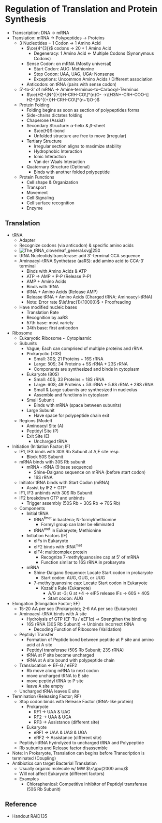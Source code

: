 # Regulation of Translation and Protein Synthesis

* Transcription: DNA → mRNA
* Translation: mRNA → Polypeptides → Proteins
  * 3 Nucleotides = 1 Codon → 1 Amino Acid
    * $\ce{4^{3}}$ codons → $20+1$ Amino Acid
      * Degeneracy: 1 Amino Acid ← Multiple Codons (Synonymous Codons)
    * Sense Codon: on mRNA (Mostly universal)
      * Start Codon: AUG: Methionine
      * Stop Codon: UAA, UAG, UGA: Nonsense
      * Exceptions: Uncommon Amino Acids / Different association
    * Anticodon: on tRNA (pairs with sense codon)
  * 5'-to-3' of mRNA → Amine-terminus–to–Carboxyl-Terminus
    * $\ce{H2-\[N^{(+)}H-CRH-CO\]*{n}O- ->\[H3N+-CRH-COO-\] H2-\[N^{(+)}H-CRH-CO\]*{n+1}O-}$
  * Protein Folding
    * Folding begins as soon as section of polypeptides forms
    * Side-chains dictates folding
    * Chaperone (Assist)
    * Secondary Structure: $\alpha$-helix & $\beta$-sheet
      * $\ce{H}$-bond
      * Unfolded structure are free to move (irregular)
    * Tertiary Structure
      * Irregular section aligns to maximize stability
      * Hydrophobic Interaction
      * Ionic Interaction
      * Van der Waals Interaction
    * Quaternary Structure (Optional)
      * Binds with another folded polypeptide
  * Protein Functions
    * Cell shape & Organization
    * Transport
    * Movement
    * Cell Signaling
    * Cell surface recognition
    * Enzyme

## Translation

* tRNA
  * Adapter
  * Recognize codons (via anticodon) & specific amino acids
  * ![The\_tRNA\_cloverleaf\_general.svg|250](https://upload.wikimedia.org/wikipedia/commons/a/ae/The_tRNA_cloverleaf_general.svg)
  * tRNA Nucleotidyltransferase: add 3'-terminal CCA sequence
  * Aminoacyl-tRNA Synthetase (aaRS): add amino acid to CCA-3' terminal
    * Binds with Amino Acids & ATP
    * ATP → AMP + P-P (Release P-P)
    * AMP + Amino Acids
    * Binds with tRNA
    * tRNA + Amino Acids (Release AMP)
    * Release tRNA + Amino Acids (Charged tRNA; Aminoacyl-tRNA)
    * Note: Error rate $\le\frac{1}{10000}$ + Proofreading
  * Have modified nucleic bases
    * Translation Rate
    * Recognition by aaRS
    * 57th base: most variety
    * 34th base: first anticodon
* Ribosome
  * Eukaryotic Ribosome ~ Cytoplasmic
  * Subunits
    * Vague; Each can comprised of multiple proteins and rRNA
    * Prokaryotic (70S)
      * Small: 30S; 21 Proteins + 16S rRNA
      * Large: 50S; 34 Proteins + 5S rRNA + 23S rRNA
      * Components are synthesized and binds in cytoplasm
    * Eukaryote (80S)
      * Small: 40S; 33 Proteins + 18S rRNA
      * Large: 60S; 49 Proteins + 5S rRNA + 5.8S rRNA + 28S rRNA
      * Small & Large subunits are synthesized in nucleolus
      * Assemble and functions in cytoplasm
    * Small Subunit
      * Binds with mRNA (space between subunits)
    * Large Subunit
      * Have space for polypeptide chain exit
  * Regions (Model)
    * Aminoacyl Site (A)
    * Peptidyl Site (P)
    * Exit Site (E)
      * Uncharged tRNA
* Initiation (Initiation Factor; IF)
  * IF1, IF3 binds with 30S Rb Subunit at A,E site resp.
    * Block 50S Subunit
  * mRNA binds with 30S Rb subunit
    * mRNA - rRNA (9 base sequence)
      * Shine-Dalgano sequence on mRNA (before start codon)
      * 16S rRNA
  * Initiator tRNA binds with Start Codon (mRNA)
    * Assist by IF2 + GTP
  * IF1, IF3 unbinds with 30S Rb Subunit
  * IF2 breakdown GTP and unbinds
    * Trigger assembly (50S Rb + 30S Rb → 70S Rb)
  * Components
    * Initial tRNA
      * tRNA<sup>fmet</sup> in bacteria; N-formylmethionine
        * Formyl group can later be eliminated
      * tRNA<sup>met</sup> in Eukaryote; Methionine
    * Initiation Factors (IF)
      * eIFs in Eukaryote
      * eIF2 binds with tRNA<sup>met</sup>
      * eIF4: multicomplex protein
        * Recognize 7-methylguanosine cap at 5' of mRNA
        * Function similar to 16S rRNA in prokaryote
    * mRNA
      * Shine-Dalgano Sequence: Locate Start codon in prokaryote
        * Start codon: AUG, GUG, or UUG
      * 7-methylguanosine cap: Locate Start codon in Eukaryote
        * Kozak's Rule (Eukaryote)
          * A/G at -3; G at +4 → eIF5 release IFs → 60S + 40S
          * Start codon: AUG
* Elongation (Elongation Factor; EF)
  * 15-20 AA per sec (Prokaryote); 2-6 AA per sec (Eukaryote)
  * Aminoacyl-tRNA binds with A site
    * Hydrolysis of GTP (EF-Tu / eEF1$\alpha$) → Strengthen the binding
    * 16S rRNA (30S Rb Subunit) → Unbinds incorrect tRNA
      * Decoding Function of Ribosome (Validation)
  * Peptidyl Transfer
    * Formation of Peptide bond between peptide at P site and amino acid at A site
    * Peptidyl transferase (50S Rb Subunit; 23S rRNA)
    * tRNA at P site become uncharged
    * tRNA at A site bound with polypeptide chain
  * Translocation ← EF-G / eEF2
    * Rb move along mRNA to next codon
    * move uncharged tRNA to E site
    * move peptidyl tRNA to P site
    * leave A site empty
  * Uncharged tRNA leaves E site
* Termination (Releasing Factor; RF)
  * Stop codon binds with Release Factor (tRNA-like protein)
    * Prokaryote
      * RF1 → UAA & UAG
      * RF2 → UAA & UGA
      * RF3 → Assistance (different site)
    * Eukaryote
      * eRF1 → UAA & UAG & UGA
      * eRF2 → Assistance (different site)
  * Peptidyl-tRNA hydrolyzed to uncharged tRNA and Polypeptide
  * Rb subunits and Release factor disassemble
* Note: In Prokaryote, Translation can begins before Transcription is terminated (Coupling)
* Antibiotics can target Bacterial Translation
  * Usually organic molecule w/ MW $\<\\pu{2000 amu}$
  * Will not affect Eukaryote (different factors)
  * Examples
    * Chloraphenical: Competitive Inhibitor of Peptidyl transferase (50S Rb Subunit)

## Reference

* Handout RAID135
